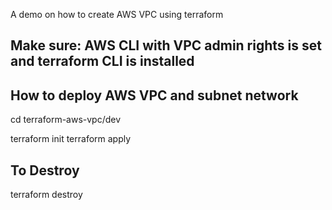 A demo on how to create AWS VPC using terraform

## Make sure: AWS CLI with VPC admin rights is set and terraform CLI is installed

## How to deploy AWS VPC and subnet network

cd terraform-aws-vpc/dev

terraform init
terraform apply

## To Destroy
terraform destroy
